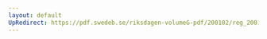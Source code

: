 ```yaml
---
layout: default
UpRedirect: https://pdf.swedeb.se/riksdagen-volumeG-pdf/200102/reg_200102/reg_200102_0355.pdf
---
```

